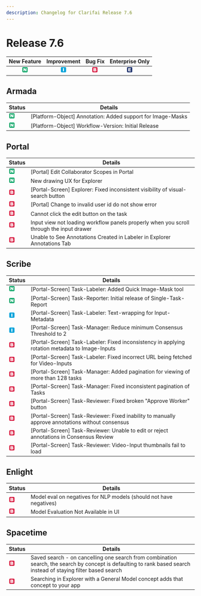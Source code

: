 ```yaml
---
description: Changelog for Clarifai Release 7.6
---
```


# Release 7.6

| New Feature | Improvement | Bug Fix | Enterprise Only |
| :---: | :---: | :---: | :---: |
| ![new-feature](../../.gitbook/assets/new_feature.jpg) | ![improvement](../../.gitbook/assets/improvement.jpg) | ![bug](../../.gitbook/assets/bug.jpg) | ![enterprise](../../.gitbook/assets/enterprise.jpg) |

## Armada

|Status     |Details                                                    |
|-----------|-----------------------------------------------------------|
| ![new-feature](../../.gitbook/assets/new_feature.jpg) |[Platform-Object] Annotation: Added support for Image-Masks|
| ![new-feature](../../.gitbook/assets/new_feature.jpg) |[Platform-Object] Workflow-Version: Initial Release        |


## Portal

|Status     |Details                                                    |
|-----------|-----------------------------------------------------------|
| ![new-feature](../../.gitbook/assets/new_feature.jpg) |[Portal] Edit Collaborator Scopes in Portal                |
| ![new-feature](../../.gitbook/assets/new_feature.jpg) |New drawing UX for Explorer                                |
| ![bug](../../.gitbook/assets/bug.jpg) |[Portal-Screen] Explorer: Fixed inconsistent visibility of visual-search button|
| ![bug](../../.gitbook/assets/bug.jpg) |[Portal] Change to invalid user id do not show error       |
| ![bug](../../.gitbook/assets/bug.jpg) |Cannot click the edit button on the task                   |
| ![bug](../../.gitbook/assets/bug.jpg) |Input view not loading workflow panels properly when you scroll through the input drawer|
| ![bug](../../.gitbook/assets/bug.jpg) |Unable to See Annotations Created in Labeler in Explorer Annotations Tab|


## Scribe

|Status     |Details                                                    |
|-----------|-----------------------------------------------------------|
| ![new-feature](../../.gitbook/assets/new_feature.jpg) |[Portal-Screen] Task-Labeler: Added Quick Image-Mask tool  |
| ![new-feature](../../.gitbook/assets/new_feature.jpg) |[Portal-Screen] Task-Reporter: Initial release of Single-Task-Report|
| ![improvement](../../.gitbook/assets/improvement.jpg) |[Portal-Screen] Task-Labeler: Text-wrapping for Input-Metadata|
| ![improvement](../../.gitbook/assets/improvement.jpg) |[Portal-Screen] Task-Manager: Reduce minimum Consensus Threshold to 2|
| ![bug](../../.gitbook/assets/bug.jpg) |[Portal-Screen] Task-Labeler: Fixed inconsistency in applying rotation metadata to Image-Inputs|
| ![bug](../../.gitbook/assets/bug.jpg) |[Portal-Screen] Task-Labeler: Fixed incorrect URL being fetched for Video-Inputs|
| ![bug](../../.gitbook/assets/bug.jpg) |[Portal-Screen] Task-Manager: Added pagination for viewing of more than 128 tasks|
| ![bug](../../.gitbook/assets/bug.jpg) |[Portal-Screen] Task-Manager: Fixed inconsistent pagination of Tasks|
| ![bug](../../.gitbook/assets/bug.jpg) |[Portal-Screen] Task-Reviewer: Fixed broken "Approve Worker" button|
| ![bug](../../.gitbook/assets/bug.jpg) |[Portal-Screen] Task-Reviewer: Fixed inability to manually approve annotations without consensus|
| ![bug](../../.gitbook/assets/bug.jpg) |[Portal-Screen] Task-Reviewer: Unable to edit or reject annotations in Consensus Review|
| ![bug](../../.gitbook/assets/bug.jpg) |[Portal-Screen] Task-Reviewer: Video-Input thumbnails fail to load|


## Enlight

|Status     |Details                                                    |
|-----------|-----------------------------------------------------------|
| ![bug](../../.gitbook/assets/bug.jpg) |Model eval on negatives for NLP models (should not have negatives)|
| ![bug](../../.gitbook/assets/bug.jpg) |Model Evaluation Not Available in UI                       |


## Spacetime

|Status     |Details                                                    |
|-----------|-----------------------------------------------------------|
| ![bug](../../.gitbook/assets/bug.jpg) |Saved search - on cancelling one search from combination search, the search by concept is defaulting to rank based search instead of staying filter based search|
| ![bug](../../.gitbook/assets/bug.jpg) |Searching in Explorer with a General Model concept adds that concept to your app|
